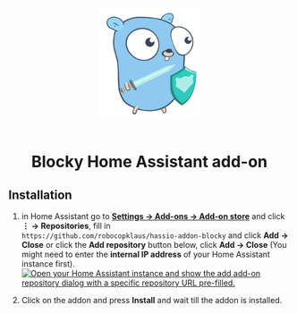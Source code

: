 <div align="center">
  <img height="200" src="https://github.com/0xERR0R/blocky/blob/main/docs/blocky.svg">
  <br>
  <br>
  <h1>Blocky Home Assistant add-on</h1>
</div>

## Installation

1. in Home Assistant go to **[Settings → Add-ons → Add-on store](https://my.home-assistant.io/redirect/supervisor_store/)** and click **⋮ → Repositories**, fill in</br>  `https://github.com/robocopklaus/hassio-addon-blocky` and click **Add → Close** or click the **Add repository** button below, click **Add → Close** (You might need to enter the **internal IP address** of your Home Assistant instance first). [![Open your Home Assistant instance and show the add add-on repository dialog with a specific repository URL pre-filled.](https://my.home-assistant.io/badges/supervisor_add_addon_repository.svg)](https://my.home-assistant.io/redirect/supervisor_add_addon_repository/?repository_url=https%3A%2F%2Fgithub.com%2Frobocopklaus%2Fhassio-addon-blocky)

2. Click on the addon and press **Install** and wait till the addon is installed.

<!--

Notes to developers after forking or using the github template feature:
- While developing comment out the 'image' key from 'example/config.yaml' to make the supervisor build the addon
  - Remember to put this back when pushing up your changes.
- When you merge to the 'main' branch of your repository a new build will be triggered.
  - Make sure you adjust the 'version' key in 'example/config.yaml' when you do that.
  - Make sure you update 'example/CHANGELOG.md' when you do that.
  - The first time this runs you might need to adjust the image configuration on github container registry to make it public
  - You may also need to adjust the github Actions configuration (Settings > Actions > General > Workflow > Read & Write)
- Adjust the 'image' key in 'example/config.yaml' so it points to your username instead of 'home-assistant'.
  - This is where the build images will be published to.
- Rename the example directory.
  - The 'slug' key in 'example/config.yaml' should match the directory name.
- Adjust all keys/url's that points to 'home-assistant' to now point to your user/fork.
- Share your repository on the forums https://community.home-assistant.io/c/projects/9
- Do awesome stuff!
 -->
